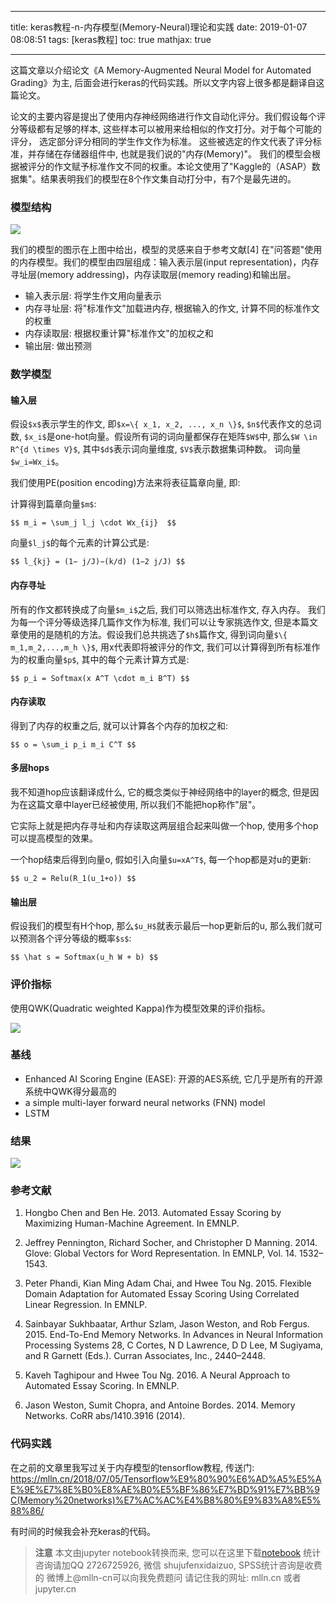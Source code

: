 
---
title: keras教程-n-内存模型(Memory-Neural)理论和实践
date: 2019-01-07 08:08:51
tags: [keras教程]
toc: true
mathjax: true

---

这篇文章以介绍论文《A Memory-Augmented Neural Model for Automated Grading》为主, 后面会进行keras的代码实践。所以文字内容上很多都是翻译自这篇论文。

论文的主要内容是提出了使用内存神经网络进行作文自动化评分。我们假设每个评分等级都有足够的样本, 
这些样本可以被用来给相似的作文打分。对于每个可能的评分，
选定部分评分相同的学生作文作为标准。
这些被选定的作文代表了评分标准，并存储在存储器组件中, 也就是我们说的"内存(Memory)"。
我们的模型会根据被评分的作文赋予标准作文不同的权重。本论文使用了"Kaggle的（ASAP）数据集"。结果表明我们的模型在8个作文集自动打分中，有7个是最先进的。 

<!-- more -->

### 模型结构

<img src="images/memory-neural.png" />

我们的模型的图示在上图中给出，模型的灵感来自于参考文献[4] 在"问答题"使用的内存模型。我们的模型由四层组成：输入表示层(input representation)，内存寻址层(memory addressing)，内存读取层(memory reading)和输出层。

- 输入表示层: 将学生作文用向量表示
- 内存寻址层: 将"标准作文"加载进内存, 根据输入的作文, 计算不同的标准作文的权重
- 内存读取层: 根据权重计算"标准作文"的加权之和
- 输出层: 做出预测

### 数学模型

#### 输入层

假设`$x$`表示学生的作文, 即`$x=\{ x_1, x_2, ..., x_n \}$`, `$n$`代表作文的总词数, `$x_i$`是one-hot向量。假设所有词的词向量都保存在矩阵`$W$`中, 那么`$W \in R^{d \times V}$`, 其中`$d$`表示词向量维度, `$V$`表示数据集词种数。 词向量`$w_i=Wx_i$`。

我们使用PE(position encoding)方法来将表征篇章向量, 即:

计算得到篇章向量`$m$`:

`$$
m_i = \sum_j l_j \cdot Wx_{ij} 
$$`

向量`$l_j$`的每个元素的计算公式是:

`$$
l_{kj} = (1− j/J)−(k/d) (1−2 j/J)
$$`

#### 内存寻址

所有的作文都转换成了向量`$m_i$`之后, 我们可以筛选出标准作文, 存入内存。 我们为每一个评分等级选择几篇作文作为标准, 我们可以让专家挑选作文, 但是本篇文章使用的是随机的方法。假设我们总共挑选了`$h$`篇作文, 得到词向量`$\{ m_1,m_2,...,m_h \}$`, 用x代表即将被评分的作文, 我们可以计算得到所有标准作为的权重向量`$p$`, 其中的每个元素计算方式是:

`$$
p_i = Softmax(x A^T \cdot m_i B^T)
$$`

#### 内存读取

得到了内存的权重之后, 就可以计算各个内存的加权之和:

`$$
o = \sum_i p_i m_i C^T
$$`

#### 多层hops

我不知道hop应该翻译成什么, 它的概念类似于神经网络中的layer的概念, 但是因为在这篇文章中layer已经被使用, 所以我们不能把hop称作"层"。

它实际上就是把内存寻址和内存读取这两层组合起来叫做一个hop, 使用多个hop可以提高模型的效果。

一个hop结束后得到向量o, 假如引入向量`$u=xA^T$`, 每一个hop都是对u的更新:

`$$
u_2 = Relu(R_1(u_1+o))
$$`

#### 输出层

假设我们的模型有H个hop, 那么`$u_H$`就表示最后一hop更新后的u, 那么我们就可以预测各个评分等级的概率`$s$`:

`$$
\hat s = Softmax(u_h W + b)
$$`

### 评价指标

使用QWK(Quadratic weighted Kappa)作为模型效果的评价指标。

<img src="images/qw-kappa.png" />

### 基线

- Enhanced AI Scoring Engine  (EASE): 开源的AES系统, 它几乎是所有的开源系统中QWK得分最高的
- a simple multi-layer forward neural networks (FNN) model
- LSTM

### 结果

<img src="images/memory-neural-results.png" />

### 参考文献


1. Hongbo Chen and Ben He. 2013. Automated Essay
Scoring by Maximizing Human-Machine Agreement. In
EMNLP.

2. Jeffrey Pennington, Richard Socher, and Christopher D
Manning. 2014. Glove: Global Vectors for Word
Representation. In EMNLP, Vol. 14. 1532–1543.

3. Peter Phandi, Kian Ming Adam Chai, and Hwee Tou Ng. 2015. Flexible Domain Adaptation for Automated Essay
Scoring Using Correlated Linear Regression. In EMNLP.

4. Sainbayar Sukhbaatar, Arthur Szlam, Jason Weston, and
Rob Fergus. 2015. End-To-End Memory Networks. In
Advances in Neural Information Processing Systems 28,
C Cortes, N D Lawrence, D D Lee, M Sugiyama, and
R Garnett (Eds.). Curran Associates, Inc., 2440–2448.

5. Kaveh Taghipour and Hwee Tou Ng. 2016. A Neural
Approach to Automated Essay Scoring. In EMNLP.

6. Jason Weston, Sumit Chopra, and Antoine Bordes. 2014.
Memory Networks. CoRR abs/1410.3916 (2014).

### 代码实践

在之前的文章里我写过关于内存模型的tensorflow教程, 传送门: https://mlln.cn/2018/07/05/Tensorflow%E9%80%90%E6%AD%A5%E5%AE%9E%E7%8E%B0%E8%AE%B0%E5%BF%86%E7%BD%91%E7%BB%9C(Memory%20networks)%E7%AC%AC%E4%B8%80%E9%83%A8%E5%88%86/

有时间的时候我会补充keras的代码。


> **注意**
> 本文由jupyter notebook转换而来, 您可以在这里下载[notebook](keras教程-n-内存模型(Memory-Neural)理论和实践.ipynb)
> 统计咨询请加QQ 2726725926, 微信 shujufenxidaizuo,  SPSS统计咨询是收费的
> 微博上@mlln-cn可以向我免费题问
> 请记住我的网址: mlln.cn 或者 jupyter.cn
